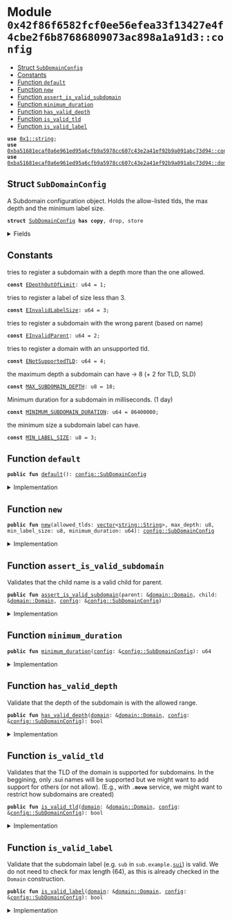 
<a name="0x42f86f6582fcf0ee56efea33f13427e4f4cbe2f6b87686809073ac898a1a91d3_config"></a>

# Module `0x42f86f6582fcf0ee56efea33f13427e4f4cbe2f6b87686809073ac898a1a91d3::config`



-  [Struct `SubDomainConfig`](#0x42f86f6582fcf0ee56efea33f13427e4f4cbe2f6b87686809073ac898a1a91d3_config_SubDomainConfig)
-  [Constants](#@Constants_0)
-  [Function `default`](#0x42f86f6582fcf0ee56efea33f13427e4f4cbe2f6b87686809073ac898a1a91d3_config_default)
-  [Function `new`](#0x42f86f6582fcf0ee56efea33f13427e4f4cbe2f6b87686809073ac898a1a91d3_config_new)
-  [Function `assert_is_valid_subdomain`](#0x42f86f6582fcf0ee56efea33f13427e4f4cbe2f6b87686809073ac898a1a91d3_config_assert_is_valid_subdomain)
-  [Function `minimum_duration`](#0x42f86f6582fcf0ee56efea33f13427e4f4cbe2f6b87686809073ac898a1a91d3_config_minimum_duration)
-  [Function `has_valid_depth`](#0x42f86f6582fcf0ee56efea33f13427e4f4cbe2f6b87686809073ac898a1a91d3_config_has_valid_depth)
-  [Function `is_valid_tld`](#0x42f86f6582fcf0ee56efea33f13427e4f4cbe2f6b87686809073ac898a1a91d3_config_is_valid_tld)
-  [Function `is_valid_label`](#0x42f86f6582fcf0ee56efea33f13427e4f4cbe2f6b87686809073ac898a1a91d3_config_is_valid_label)


<pre><code><b>use</b> <a href="dependencies/move-stdlib/string.md#0x1_string">0x1::string</a>;
<b>use</b> <a href="dependencies/suins/constants.md#0xba51681ecaf0a6e961ed95a6cfb9a5978cc607c43e2a41ef92b9a091abc73d94_constants">0xba51681ecaf0a6e961ed95a6cfb9a5978cc607c43e2a41ef92b9a091abc73d94::constants</a>;
<b>use</b> <a href="dependencies/suins/domain.md#0xba51681ecaf0a6e961ed95a6cfb9a5978cc607c43e2a41ef92b9a091abc73d94_domain">0xba51681ecaf0a6e961ed95a6cfb9a5978cc607c43e2a41ef92b9a091abc73d94::domain</a>;
</code></pre>



<a name="0x42f86f6582fcf0ee56efea33f13427e4f4cbe2f6b87686809073ac898a1a91d3_config_SubDomainConfig"></a>

## Struct `SubDomainConfig`

A Subdomain configuration object.
Holds the allow-listed tlds, the max depth and the minimum label size.


<pre><code><b>struct</b> <a href="config.md#0x42f86f6582fcf0ee56efea33f13427e4f4cbe2f6b87686809073ac898a1a91d3_config_SubDomainConfig">SubDomainConfig</a> <b>has</b> <b>copy</b>, drop, store
</code></pre>



<details>
<summary>Fields</summary>


<dl>
<dt>
<code>allowed_tlds: <a href="dependencies/move-stdlib/vector.md#0x1_vector">vector</a>&lt;<a href="dependencies/move-stdlib/string.md#0x1_string_String">string::String</a>&gt;</code>
</dt>
<dd>

</dd>
<dt>
<code>max_depth: u8</code>
</dt>
<dd>

</dd>
<dt>
<code>min_label_size: u8</code>
</dt>
<dd>

</dd>
<dt>
<code>minimum_duration: u64</code>
</dt>
<dd>

</dd>
</dl>


</details>

<a name="@Constants_0"></a>

## Constants


<a name="0x42f86f6582fcf0ee56efea33f13427e4f4cbe2f6b87686809073ac898a1a91d3_config_EDepthOutOfLimit"></a>

tries to register a subdomain with a depth more than the one allowed.


<pre><code><b>const</b> <a href="config.md#0x42f86f6582fcf0ee56efea33f13427e4f4cbe2f6b87686809073ac898a1a91d3_config_EDepthOutOfLimit">EDepthOutOfLimit</a>: u64 = 1;
</code></pre>



<a name="0x42f86f6582fcf0ee56efea33f13427e4f4cbe2f6b87686809073ac898a1a91d3_config_EInvalidLabelSize"></a>

tries to register a label of size less than 3.


<pre><code><b>const</b> <a href="config.md#0x42f86f6582fcf0ee56efea33f13427e4f4cbe2f6b87686809073ac898a1a91d3_config_EInvalidLabelSize">EInvalidLabelSize</a>: u64 = 3;
</code></pre>



<a name="0x42f86f6582fcf0ee56efea33f13427e4f4cbe2f6b87686809073ac898a1a91d3_config_EInvalidParent"></a>

tries to register a subdomain with the wrong parent (based on name)


<pre><code><b>const</b> <a href="config.md#0x42f86f6582fcf0ee56efea33f13427e4f4cbe2f6b87686809073ac898a1a91d3_config_EInvalidParent">EInvalidParent</a>: u64 = 2;
</code></pre>



<a name="0x42f86f6582fcf0ee56efea33f13427e4f4cbe2f6b87686809073ac898a1a91d3_config_ENotSupportedTLD"></a>

tries to register a domain with an unsupported tld.


<pre><code><b>const</b> <a href="config.md#0x42f86f6582fcf0ee56efea33f13427e4f4cbe2f6b87686809073ac898a1a91d3_config_ENotSupportedTLD">ENotSupportedTLD</a>: u64 = 4;
</code></pre>



<a name="0x42f86f6582fcf0ee56efea33f13427e4f4cbe2f6b87686809073ac898a1a91d3_config_MAX_SUBDOMAIN_DEPTH"></a>

the maximum depth a subdomain can have -> 8 (+ 2 for TLD, SLD)


<pre><code><b>const</b> <a href="config.md#0x42f86f6582fcf0ee56efea33f13427e4f4cbe2f6b87686809073ac898a1a91d3_config_MAX_SUBDOMAIN_DEPTH">MAX_SUBDOMAIN_DEPTH</a>: u8 = 10;
</code></pre>



<a name="0x42f86f6582fcf0ee56efea33f13427e4f4cbe2f6b87686809073ac898a1a91d3_config_MINIMUM_SUBDOMAIN_DURATION"></a>

Minimum duration for a subdomain in milliseconds. (1 day)


<pre><code><b>const</b> <a href="config.md#0x42f86f6582fcf0ee56efea33f13427e4f4cbe2f6b87686809073ac898a1a91d3_config_MINIMUM_SUBDOMAIN_DURATION">MINIMUM_SUBDOMAIN_DURATION</a>: u64 = 86400000;
</code></pre>



<a name="0x42f86f6582fcf0ee56efea33f13427e4f4cbe2f6b87686809073ac898a1a91d3_config_MIN_LABEL_SIZE"></a>

the minimum size a subdomain label can have.


<pre><code><b>const</b> <a href="config.md#0x42f86f6582fcf0ee56efea33f13427e4f4cbe2f6b87686809073ac898a1a91d3_config_MIN_LABEL_SIZE">MIN_LABEL_SIZE</a>: u8 = 3;
</code></pre>



<a name="0x42f86f6582fcf0ee56efea33f13427e4f4cbe2f6b87686809073ac898a1a91d3_config_default"></a>

## Function `default`



<pre><code><b>public</b> <b>fun</b> <a href="config.md#0x42f86f6582fcf0ee56efea33f13427e4f4cbe2f6b87686809073ac898a1a91d3_config_default">default</a>(): <a href="config.md#0x42f86f6582fcf0ee56efea33f13427e4f4cbe2f6b87686809073ac898a1a91d3_config_SubDomainConfig">config::SubDomainConfig</a>
</code></pre>



<details>
<summary>Implementation</summary>


<pre><code><b>public</b> <b>fun</b> <a href="config.md#0x42f86f6582fcf0ee56efea33f13427e4f4cbe2f6b87686809073ac898a1a91d3_config_default">default</a>(): <a href="config.md#0x42f86f6582fcf0ee56efea33f13427e4f4cbe2f6b87686809073ac898a1a91d3_config_SubDomainConfig">SubDomainConfig</a> {
    <a href="config.md#0x42f86f6582fcf0ee56efea33f13427e4f4cbe2f6b87686809073ac898a1a91d3_config_SubDomainConfig">SubDomainConfig</a> {
        allowed_tlds: <a href="dependencies/move-stdlib/vector.md#0x1_vector">vector</a>[sui_tld()],
        max_depth: <a href="config.md#0x42f86f6582fcf0ee56efea33f13427e4f4cbe2f6b87686809073ac898a1a91d3_config_MAX_SUBDOMAIN_DEPTH">MAX_SUBDOMAIN_DEPTH</a>,
        min_label_size: <a href="config.md#0x42f86f6582fcf0ee56efea33f13427e4f4cbe2f6b87686809073ac898a1a91d3_config_MIN_LABEL_SIZE">MIN_LABEL_SIZE</a>,
        minimum_duration: <a href="config.md#0x42f86f6582fcf0ee56efea33f13427e4f4cbe2f6b87686809073ac898a1a91d3_config_MINIMUM_SUBDOMAIN_DURATION">MINIMUM_SUBDOMAIN_DURATION</a>
    }
}
</code></pre>



</details>

<a name="0x42f86f6582fcf0ee56efea33f13427e4f4cbe2f6b87686809073ac898a1a91d3_config_new"></a>

## Function `new`



<pre><code><b>public</b> <b>fun</b> <a href="config.md#0x42f86f6582fcf0ee56efea33f13427e4f4cbe2f6b87686809073ac898a1a91d3_config_new">new</a>(allowed_tlds: <a href="dependencies/move-stdlib/vector.md#0x1_vector">vector</a>&lt;<a href="dependencies/move-stdlib/string.md#0x1_string_String">string::String</a>&gt;, max_depth: u8, min_label_size: u8, minimum_duration: u64): <a href="config.md#0x42f86f6582fcf0ee56efea33f13427e4f4cbe2f6b87686809073ac898a1a91d3_config_SubDomainConfig">config::SubDomainConfig</a>
</code></pre>



<details>
<summary>Implementation</summary>


<pre><code><b>public</b> <b>fun</b> <a href="config.md#0x42f86f6582fcf0ee56efea33f13427e4f4cbe2f6b87686809073ac898a1a91d3_config_new">new</a>(
    allowed_tlds: <a href="dependencies/move-stdlib/vector.md#0x1_vector">vector</a>&lt;String&gt;,
    max_depth: u8,
    min_label_size: u8,
    minimum_duration: u64
): <a href="config.md#0x42f86f6582fcf0ee56efea33f13427e4f4cbe2f6b87686809073ac898a1a91d3_config_SubDomainConfig">SubDomainConfig</a> {
    <a href="config.md#0x42f86f6582fcf0ee56efea33f13427e4f4cbe2f6b87686809073ac898a1a91d3_config_SubDomainConfig">SubDomainConfig</a> {
        allowed_tlds,
        max_depth,
        min_label_size,
        minimum_duration
    }
}
</code></pre>



</details>

<a name="0x42f86f6582fcf0ee56efea33f13427e4f4cbe2f6b87686809073ac898a1a91d3_config_assert_is_valid_subdomain"></a>

## Function `assert_is_valid_subdomain`

Validates that the child name is a valid child for parent.


<pre><code><b>public</b> <b>fun</b> <a href="config.md#0x42f86f6582fcf0ee56efea33f13427e4f4cbe2f6b87686809073ac898a1a91d3_config_assert_is_valid_subdomain">assert_is_valid_subdomain</a>(parent: &<a href="dependencies/suins/domain.md#0xba51681ecaf0a6e961ed95a6cfb9a5978cc607c43e2a41ef92b9a091abc73d94_domain_Domain">domain::Domain</a>, child: &<a href="dependencies/suins/domain.md#0xba51681ecaf0a6e961ed95a6cfb9a5978cc607c43e2a41ef92b9a091abc73d94_domain_Domain">domain::Domain</a>, <a href="config.md#0x42f86f6582fcf0ee56efea33f13427e4f4cbe2f6b87686809073ac898a1a91d3_config">config</a>: &<a href="config.md#0x42f86f6582fcf0ee56efea33f13427e4f4cbe2f6b87686809073ac898a1a91d3_config_SubDomainConfig">config::SubDomainConfig</a>)
</code></pre>



<details>
<summary>Implementation</summary>


<pre><code><b>public</b> <b>fun</b> <a href="config.md#0x42f86f6582fcf0ee56efea33f13427e4f4cbe2f6b87686809073ac898a1a91d3_config_assert_is_valid_subdomain">assert_is_valid_subdomain</a>(parent: &Domain, child: &Domain, <a href="config.md#0x42f86f6582fcf0ee56efea33f13427e4f4cbe2f6b87686809073ac898a1a91d3_config">config</a>: &<a href="config.md#0x42f86f6582fcf0ee56efea33f13427e4f4cbe2f6b87686809073ac898a1a91d3_config_SubDomainConfig">SubDomainConfig</a>) {
    <b>assert</b>!(<a href="config.md#0x42f86f6582fcf0ee56efea33f13427e4f4cbe2f6b87686809073ac898a1a91d3_config_is_valid_tld">is_valid_tld</a>(child, <a href="config.md#0x42f86f6582fcf0ee56efea33f13427e4f4cbe2f6b87686809073ac898a1a91d3_config">config</a>), <a href="config.md#0x42f86f6582fcf0ee56efea33f13427e4f4cbe2f6b87686809073ac898a1a91d3_config_ENotSupportedTLD">ENotSupportedTLD</a>);
    <b>assert</b>!(<a href="config.md#0x42f86f6582fcf0ee56efea33f13427e4f4cbe2f6b87686809073ac898a1a91d3_config_is_valid_label">is_valid_label</a>(child, <a href="config.md#0x42f86f6582fcf0ee56efea33f13427e4f4cbe2f6b87686809073ac898a1a91d3_config">config</a>), <a href="config.md#0x42f86f6582fcf0ee56efea33f13427e4f4cbe2f6b87686809073ac898a1a91d3_config_EInvalidLabelSize">EInvalidLabelSize</a>);
    <b>assert</b>!(<a href="config.md#0x42f86f6582fcf0ee56efea33f13427e4f4cbe2f6b87686809073ac898a1a91d3_config_has_valid_depth">has_valid_depth</a>(child, <a href="config.md#0x42f86f6582fcf0ee56efea33f13427e4f4cbe2f6b87686809073ac898a1a91d3_config">config</a>), <a href="config.md#0x42f86f6582fcf0ee56efea33f13427e4f4cbe2f6b87686809073ac898a1a91d3_config_EDepthOutOfLimit">EDepthOutOfLimit</a>);
    <b>assert</b>!(is_parent_of(parent, child), <a href="config.md#0x42f86f6582fcf0ee56efea33f13427e4f4cbe2f6b87686809073ac898a1a91d3_config_EInvalidParent">EInvalidParent</a>);
}
</code></pre>



</details>

<a name="0x42f86f6582fcf0ee56efea33f13427e4f4cbe2f6b87686809073ac898a1a91d3_config_minimum_duration"></a>

## Function `minimum_duration`



<pre><code><b>public</b> <b>fun</b> <a href="config.md#0x42f86f6582fcf0ee56efea33f13427e4f4cbe2f6b87686809073ac898a1a91d3_config_minimum_duration">minimum_duration</a>(<a href="config.md#0x42f86f6582fcf0ee56efea33f13427e4f4cbe2f6b87686809073ac898a1a91d3_config">config</a>: &<a href="config.md#0x42f86f6582fcf0ee56efea33f13427e4f4cbe2f6b87686809073ac898a1a91d3_config_SubDomainConfig">config::SubDomainConfig</a>): u64
</code></pre>



<details>
<summary>Implementation</summary>


<pre><code><b>public</b> <b>fun</b> <a href="config.md#0x42f86f6582fcf0ee56efea33f13427e4f4cbe2f6b87686809073ac898a1a91d3_config_minimum_duration">minimum_duration</a>(<a href="config.md#0x42f86f6582fcf0ee56efea33f13427e4f4cbe2f6b87686809073ac898a1a91d3_config">config</a>: &<a href="config.md#0x42f86f6582fcf0ee56efea33f13427e4f4cbe2f6b87686809073ac898a1a91d3_config_SubDomainConfig">SubDomainConfig</a>): u64 {
    <a href="config.md#0x42f86f6582fcf0ee56efea33f13427e4f4cbe2f6b87686809073ac898a1a91d3_config">config</a>.minimum_duration
}
</code></pre>



</details>

<a name="0x42f86f6582fcf0ee56efea33f13427e4f4cbe2f6b87686809073ac898a1a91d3_config_has_valid_depth"></a>

## Function `has_valid_depth`

Validate that the depth of the subdomain is with the allowed range.


<pre><code><b>public</b> <b>fun</b> <a href="config.md#0x42f86f6582fcf0ee56efea33f13427e4f4cbe2f6b87686809073ac898a1a91d3_config_has_valid_depth">has_valid_depth</a>(<a href="dependencies/suins/domain.md#0xba51681ecaf0a6e961ed95a6cfb9a5978cc607c43e2a41ef92b9a091abc73d94_domain">domain</a>: &<a href="dependencies/suins/domain.md#0xba51681ecaf0a6e961ed95a6cfb9a5978cc607c43e2a41ef92b9a091abc73d94_domain_Domain">domain::Domain</a>, <a href="config.md#0x42f86f6582fcf0ee56efea33f13427e4f4cbe2f6b87686809073ac898a1a91d3_config">config</a>: &<a href="config.md#0x42f86f6582fcf0ee56efea33f13427e4f4cbe2f6b87686809073ac898a1a91d3_config_SubDomainConfig">config::SubDomainConfig</a>): bool
</code></pre>



<details>
<summary>Implementation</summary>


<pre><code><b>public</b> <b>fun</b> <a href="config.md#0x42f86f6582fcf0ee56efea33f13427e4f4cbe2f6b87686809073ac898a1a91d3_config_has_valid_depth">has_valid_depth</a>(<a href="dependencies/suins/domain.md#0xba51681ecaf0a6e961ed95a6cfb9a5978cc607c43e2a41ef92b9a091abc73d94_domain">domain</a>: &Domain, <a href="config.md#0x42f86f6582fcf0ee56efea33f13427e4f4cbe2f6b87686809073ac898a1a91d3_config">config</a>: &<a href="config.md#0x42f86f6582fcf0ee56efea33f13427e4f4cbe2f6b87686809073ac898a1a91d3_config_SubDomainConfig">SubDomainConfig</a>): bool {
    <a href="dependencies/suins/domain.md#0xba51681ecaf0a6e961ed95a6cfb9a5978cc607c43e2a41ef92b9a091abc73d94_domain">domain</a>.number_of_levels() &lt;= (<a href="config.md#0x42f86f6582fcf0ee56efea33f13427e4f4cbe2f6b87686809073ac898a1a91d3_config">config</a>.max_depth <b>as</b> u64)
}
</code></pre>



</details>

<a name="0x42f86f6582fcf0ee56efea33f13427e4f4cbe2f6b87686809073ac898a1a91d3_config_is_valid_tld"></a>

## Function `is_valid_tld`

Validates that the TLD of the domain is supported for subdomains.
In the beggining, only .sui names will be supported but we might
want to add support for others (or not allow).
(E.g., with <code>.<b>move</b></code> service, we might want to restrict how subdomains are created)


<pre><code><b>public</b> <b>fun</b> <a href="config.md#0x42f86f6582fcf0ee56efea33f13427e4f4cbe2f6b87686809073ac898a1a91d3_config_is_valid_tld">is_valid_tld</a>(<a href="dependencies/suins/domain.md#0xba51681ecaf0a6e961ed95a6cfb9a5978cc607c43e2a41ef92b9a091abc73d94_domain">domain</a>: &<a href="dependencies/suins/domain.md#0xba51681ecaf0a6e961ed95a6cfb9a5978cc607c43e2a41ef92b9a091abc73d94_domain_Domain">domain::Domain</a>, <a href="config.md#0x42f86f6582fcf0ee56efea33f13427e4f4cbe2f6b87686809073ac898a1a91d3_config">config</a>: &<a href="config.md#0x42f86f6582fcf0ee56efea33f13427e4f4cbe2f6b87686809073ac898a1a91d3_config_SubDomainConfig">config::SubDomainConfig</a>): bool
</code></pre>



<details>
<summary>Implementation</summary>


<pre><code><b>public</b> <b>fun</b> <a href="config.md#0x42f86f6582fcf0ee56efea33f13427e4f4cbe2f6b87686809073ac898a1a91d3_config_is_valid_tld">is_valid_tld</a>(<a href="dependencies/suins/domain.md#0xba51681ecaf0a6e961ed95a6cfb9a5978cc607c43e2a41ef92b9a091abc73d94_domain">domain</a>: &Domain, <a href="config.md#0x42f86f6582fcf0ee56efea33f13427e4f4cbe2f6b87686809073ac898a1a91d3_config">config</a>: &<a href="config.md#0x42f86f6582fcf0ee56efea33f13427e4f4cbe2f6b87686809073ac898a1a91d3_config_SubDomainConfig">SubDomainConfig</a>): bool {
    <b>let</b> <b>mut</b> i=0;
    <b>while</b> (i &lt; <a href="config.md#0x42f86f6582fcf0ee56efea33f13427e4f4cbe2f6b87686809073ac898a1a91d3_config">config</a>.allowed_tlds.length()) {
        <b>if</b> (<a href="dependencies/suins/domain.md#0xba51681ecaf0a6e961ed95a6cfb9a5978cc607c43e2a41ef92b9a091abc73d94_domain">domain</a>.tld() == &<a href="config.md#0x42f86f6582fcf0ee56efea33f13427e4f4cbe2f6b87686809073ac898a1a91d3_config">config</a>.allowed_tlds[i]) {
            <b>return</b> <b>true</b>
        };
        i = i + 1;
    };
    <b>return</b> <b>false</b>
}
</code></pre>



</details>

<a name="0x42f86f6582fcf0ee56efea33f13427e4f4cbe2f6b87686809073ac898a1a91d3_config_is_valid_label"></a>

## Function `is_valid_label`

Validate that the subdomain label (e.g. <code>sub</code> in <code>sub.example.<a href="dependencies/sui-framework/sui.md#0x2_sui">sui</a></code>) is valid.
We do not need to check for max length (64), as this is already checked
in the <code>Domain</code> construction.


<pre><code><b>public</b> <b>fun</b> <a href="config.md#0x42f86f6582fcf0ee56efea33f13427e4f4cbe2f6b87686809073ac898a1a91d3_config_is_valid_label">is_valid_label</a>(<a href="dependencies/suins/domain.md#0xba51681ecaf0a6e961ed95a6cfb9a5978cc607c43e2a41ef92b9a091abc73d94_domain">domain</a>: &<a href="dependencies/suins/domain.md#0xba51681ecaf0a6e961ed95a6cfb9a5978cc607c43e2a41ef92b9a091abc73d94_domain_Domain">domain::Domain</a>, <a href="config.md#0x42f86f6582fcf0ee56efea33f13427e4f4cbe2f6b87686809073ac898a1a91d3_config">config</a>: &<a href="config.md#0x42f86f6582fcf0ee56efea33f13427e4f4cbe2f6b87686809073ac898a1a91d3_config_SubDomainConfig">config::SubDomainConfig</a>): bool
</code></pre>



<details>
<summary>Implementation</summary>


<pre><code><b>public</b> <b>fun</b> <a href="config.md#0x42f86f6582fcf0ee56efea33f13427e4f4cbe2f6b87686809073ac898a1a91d3_config_is_valid_label">is_valid_label</a>(<a href="dependencies/suins/domain.md#0xba51681ecaf0a6e961ed95a6cfb9a5978cc607c43e2a41ef92b9a091abc73d94_domain">domain</a>: &Domain, <a href="config.md#0x42f86f6582fcf0ee56efea33f13427e4f4cbe2f6b87686809073ac898a1a91d3_config">config</a>: &<a href="config.md#0x42f86f6582fcf0ee56efea33f13427e4f4cbe2f6b87686809073ac898a1a91d3_config_SubDomainConfig">SubDomainConfig</a>): bool {
    // our label is the last <a href="dependencies/move-stdlib/vector.md#0x1_vector">vector</a> element, <b>as</b> labels are stored in reverse order.
    <b>let</b> label = <a href="dependencies/suins/domain.md#0xba51681ecaf0a6e961ed95a6cfb9a5978cc607c43e2a41ef92b9a091abc73d94_domain">domain</a>.label(<a href="dependencies/suins/domain.md#0xba51681ecaf0a6e961ed95a6cfb9a5978cc607c43e2a41ef92b9a091abc73d94_domain">domain</a>.number_of_levels() - 1);
    label.length() &gt;= (<a href="config.md#0x42f86f6582fcf0ee56efea33f13427e4f4cbe2f6b87686809073ac898a1a91d3_config">config</a>.min_label_size <b>as</b> u64)
}
</code></pre>



</details>
